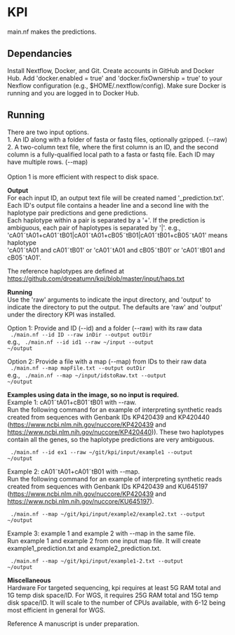 # KPI
main.nf makes the predictions.

<h2>Dependancies</h2>
Install Nextflow, Docker, and Git.
Create accounts in GitHub and Docker Hub.
Add 'docker.enabled = true' and 'docker.fixOwnership = true' to your Nexflow
configuration (e.g., $HOME/.nextflow/config). Make sure Docker is running
and you are logged in to Docker Hub.

<h2>Running</h2>
There are two input options.<br>
1. An ID along with a folder of fasta or fastq files, optionally gzipped. (--raw)<br>
2. A two-column text file, where the first column is an ID, and the second column is a fully-qualified local path to a fasta or fastq file. Each ID may have multiple rows. (--map)<br>
<br>
Option 1 is more efficient with respect to disk space. <br>

<b>Output</b> <br>
For each input ID, an output text file will be created named '<id>_prediction.txt'. Each ID's output file contains a header line and a second line with the haplotype pair predictions and gene predictions. <br>
Each haplotype within a pair is separated by a '+'. If the prediction is ambiguous, each pair of haplotypes is separated by '|'.
    e.g., <br> 'cA01&tilde;tA01+cA01&tilde;tB01|cA01&tilde;tA01+cB05&tilde;tB01|cA01&tilde;tB01+cB05&tilde;tA01' means haplotype <br>'cA01&tilde;tA01 and cA01&tilde;tB01' or 'cA01&tilde;tA01 and cB05&tilde;tB01' or 'cA01&tilde;tB01 and cB05&tilde;tA01'. <br>

The reference haplotypes are defined at https://github.com/droeatumn/kpi/blob/master/input/haps.txt <br>

<b>Running</b><br>
Use the 'raw' arguments to indicate the input directory, and 'output' to indicate the directory to put the output. The defaults are 'raw' and 'output' under the directory KPI was installed.<br>

Option 1: Provide and ID (--id) and a folder (--raw) with its raw data<br>
<code>    ./main.nf --id ID --raw inDir --output outDir</code><br>
e.g., <code>    ./main.nf --id id1 --raw ~/input --output ~/output</code><br>

Option 2: Provide a file with a map (--map) from IDs to their raw data<br>
<code>    ./main.nf --map mapFile.txt --output outDir</code><br>
e.g., <code>    ./main.nf --map ~/input/idstoRaw.txt --output ~/output</code><br>

<b>Examples using data in the image, so no input is required.</b><br>
Example 1: cA01&tilde;tA01+cB01&tilde;tB01 with --raw.<br>
Run the following command for an example of interpreting synthetic reads created from sequences with Genbank IDs KP420439 and KP420440 (https://www.ncbi.nlm.nih.gov/nuccore/KP420439 and https://www.ncbi.nlm.nih.gov/nuccore/KP420440)). These two haplotypes contain all the genes, so the haplotype predictions are very ambiguous. <br>

<code>    ./main.nf --id ex1 --raw ~/git/kpi/input/example1 --output ~/output</code><br>

Example 2: cA01&tilde;tA01+cA01&tilde;tB01 with --map. <br>
Run the following command for an example of interpreting synthetic reads created from sequences with Genbank IDs KP420439 and KU645197 (https://www.ncbi.nlm.nih.gov/nuccore/KP420439 and https://www.ncbi.nlm.nih.gov/nuccore/KU645197).<br>

<code>    ./main.nf --map ~/git/kpi/input/example2/example2.txt --output ~/output</code>

Example 3: example 1 and example 2 with --map in the same file. <br>
Run example 1 and example 2 from one input map file. It will create example1_prediction.txt and example2_prediction.txt.<br>

<code>    ./main.nf --map ~/git/kpi/input/example1-2.txt --output ~/output</code>

<b>Miscellaneous</b><br>
Hardware
For targeted sequencing, kpi requires at least 5G RAM total and 1G temp disk space/ID. For WGS, it requires 25G RAM total and 15G temp disk space/ID. It will scale to the number of CPUs available, with 6-12 being most efficient in general for WGS.

Reference
A manuscript is under preparation.
